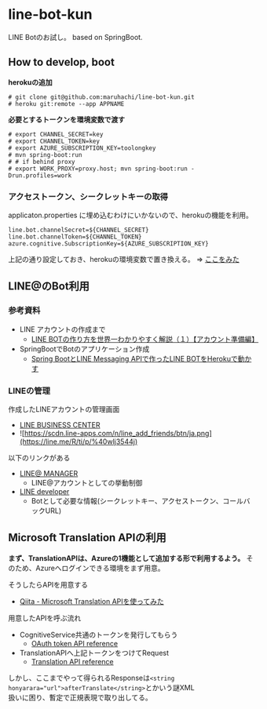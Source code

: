 # line-bot-kun
LINE Botのお試し。 based on SpringBoot.

## How to develop, boot
**herokuの追加**
```
# git clone git@github.com:maruhachi/line-bot-kun.git
# heroku git:remote --app APPNAME
```

**必要とするトークンを環境変数で渡す**
```
# export CHANNEL_SECRET=key
# export CHANNEL_TOKEN=key
# export AZURE_SUBSCRIPTION_KEY=toolongkey
# mvn spring-boot:run
# # if behind proxy
# export WORK_PROXY=proxy.host; mvn spring-boot:run -Drun.profiles=work
```

### アクセストークン、シークレットキーの取得
applicaton.properties に埋め込むわけにいかないので、herokuの機能を利用。

```application.properties
line.bot.channelSecret=${CHANNEL_SECRET}
line.bot.channelToken=${CHANNEL_TOKEN}
azure.cognitive.SubscriptionKey=${AZURE_SUBSCRIPTION_KEY}
```
上記の通り設定しておき、herokuの環境変数で置き換える。 ⇒ [ここをみた](https://devcenter.heroku.com/articles/config-vars#setting-up-config-vars-for-a-deployed-application)

## LINE@のBot利用

### 参考資料

* LINE アカウントの作成まで
  * [LINE BOTの作り方を世界一わかりやすく解説（１）【アカウント準備編】](http://qiita.com/yoshizaki_kkgk/items/bd4277d3943200beab26)
* SpringBootでBotのアプリケーション作成
  * [Spring BootとLINE Messaging APIで作ったLINE BOTをHerokuで動かす](http://kikutaro777.hatenablog.com/entry/2017/01/16/230122)

### LINEの管理
作成したLINEアカウントの管理画面
* [LINE BUSINESS CENTER](https://business.line.me/ja/companies/1460544/accounts?ownerType=company&roleType=operator)
* ![https://scdn.line-apps.com/n/line_add_friends/btn/ja.png](https://line.me/R/ti/p/%40wlj3544j)

以下のリンクがある
* [LINE@ MANAGER](https://admin-official.line.me/8555323/account/)
  * LINE@アカウントとしての挙動制御
* [LINE developer](https://developers.line.me/ba/udd0c5b9f4969c3dddd53b59768279068/bot)
  * Botとして必要な情報(シークレットキー、アクセストークン、コールバックURL)

## Microsoft Translation APIの利用

**まず、TranslationAPIは、Azureの1機能として追加する形で利用するよう。**
そのため、Azureへログインできる環境をまず用意。

そうしたらAPIを用意する
* [Qiita - Microsoft Translation APIを使ってみた](http://qiita.com/helicalgear/items/d34fac20d68f17e75406#azure)

用意したAPIを呼ぶ流れ
* CognitiveService共通のトークンを発行してもらう
  * [OAuth token API reference](http://docs.microsofttranslator.com/oauth-token.html#!/Authentication_token_service/getToken)
* TranslationAPIへ上記トークンをつけてRequest
  * [Translation API reference](http://docs.microsofttranslator.com/text-translate.html#!/default/get_Translate)

しかし、ここまでやって得られるResponseは`<string honyarara="url">afterTranslate</string>`とかいう謎XML  
扱いに困り、暫定で正規表現で取り出してる。